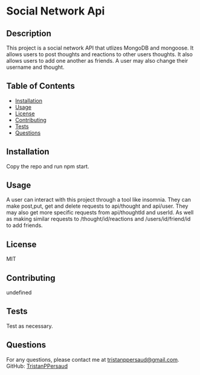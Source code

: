 
# Social Network Api

## Description
This project is a social network API that utlizes MongoDB and mongoose. It allows users to post thoughts and reactions to other users thoughts. It also allows users to add one another as friends. A user may also change their username and thought.

## Table of Contents
- [Installation](#installation)
- [Usage](#usage)
- [License](#license)
- [Contributing](#contributing)
- [Tests](#tests)
- [Questions](#questions)

## Installation
Copy the repo and run npm start.

## Usage
A user can interact with this project through a tool like insomnia. They can make post,put, get and delete requests to api/thought and api/user. They may also get more specific requests from api/thoughtId and userId. As well as making similar requests to /thought/id/reactions and /users/id/friend/id to add friends.

## License
MIT

## Contributing
undefined

## Tests
Test as necessary.

## Questions
For any questions, please contact me at [tristanppersaud@gmail.com](mailto:tristanppersaud@gmail.com).
GitHub: [TristanPPersaud](https://github.com/tristanppersaud)
